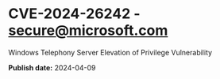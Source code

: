 # CVE-2024-26242 - secure@microsoft.com

Windows Telephony Server Elevation of Privilege Vulnerability

**Publish date:** 2024-04-09
